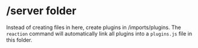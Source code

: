 # /server folder

Instead of creating files in here, create plugins in /imports/plugins. The `reaction` command will automatically link all plugins into a `plugins.js` file in this folder.
